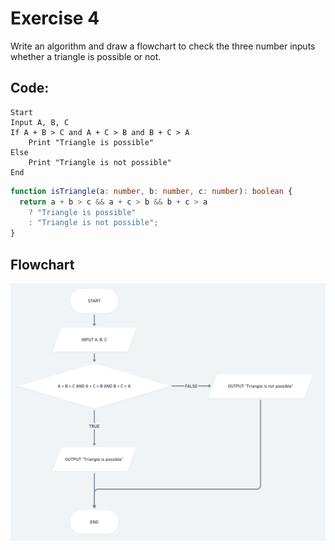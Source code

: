 # Exercise 4

Write an algorithm and draw a flowchart to check the three number inputs whether a triangle is possible or not.

## Code:

```plaintext
Start
Input A, B, C
If A + B > C and A + C > B and B + C > A
    Print "Triangle is possible"
Else
    Print "Triangle is not possible"
End
```

```ts
function isTriangle(a: number, b: number, c: number): boolean {
  return a + b > c && a + c > b && b + c > a
    ? "Triangle is possible"
    : "Triangle is not possible";
}
```

## Flowchart

<img src="/flowcharts/exercise4.png">
